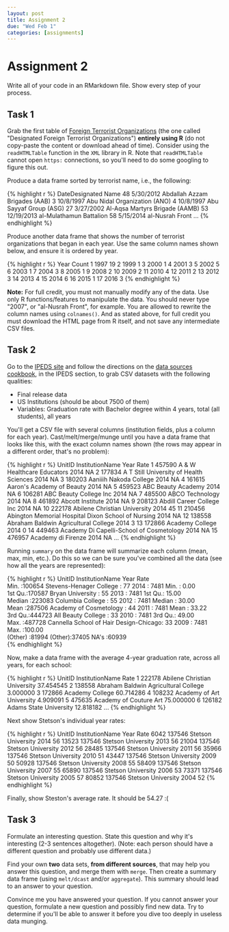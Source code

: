 ```yaml
---
layout: post
title: Assignment 2
due: "Wed Feb 1"
categories: [assignments]
---
```


# Assignment 2

Write all of your code in an RMarkdown file. Show every step of your process.

## Task 1

Grab the first table of [Foreign Terrorist Organizations](http://www.state.gov/j/ct/rls/other/des/123085.htm) (the one called "Designated Foreign Terrorist Organizations") **entirely using R** (do not copy-paste the content or download ahead of time). Consider using the `readHTMLTable` function in the `XML` library in R. Note that `readHTMLTable` cannot open `https:` connections, so you'll need to do some googling to figure this out.

Produce a data frame sorted by terrorist name, i.e., the following:

{% highlight r %}
   DateDesignated                           Name
48      5/30/2012  Abdallah Azzam Brigades (AAB)
3       10/8/1997   Abu Nidal Organization (ANO)
4       10/8/1997         Abu Sayyaf Group (ASG)
27      3/27/2002 Al-Aqsa Martyrs Brigade (AAMB)
53     12/19/2013        al-Mulathamun Battalion
58      5/15/2014                al-Nusrah Front
...
{% endhighlight %}

Produce another data frame that shows the number of terrorist organizations that began in each year. Use the same column names shown below, and ensure it is ordered by year.

{% highlight r %}
   Year Count
1  1997    19
2  1999     1
3  2000     1
4  2001     3
5  2002     5
6  2003     1
7  2004     3
8  2005     1
9  2008     2
10 2009     2
11 2010     4
12 2011     2
13 2012     3
14 2013     4
15 2014     6
16 2015     1
17 2016     3
{% endhighlight %}

**Note:** For full credit, you must not manually modify any of the data. Use only R functions/features to manipulate the data. You should never type "2007", or "al-Nusrah Front", for example. You are allowed to rewrite the column names using `colnames()`. And as stated above, for full credit you must download the HTML page from R itself, and not save any intermediate CSV files.

## Task 2

Go to the [IPEDS site](http://nces.ed.gov/ipeds/datacenter/Default.aspx) and follow the directions on the [data sources cookbook](/cookbook/data-sources.html), in the IPEDS section, to grab CSV datasets with the following qualities:

- Final release data
- US Institutions (should be about 7500 of them)
- Variables: Graduation rate with Bachelor degree within 4 years, total (all students), all years

You'll get a CSV file with several columns (institution fields, plus a column for each year). Cast/melt/merge/munge until you have a data frame that looks like this, with the exact column names shown (the rows may appear in a different order, that's no problem):

{% highlight r %}
   UnitID                                    InstitutionName Year Rate
1  457590                         A & W Healthcare Educators 2014   NA
2  177834            A T Still University of Health Sciences 2014   NA
3  180203                             Aaniiih Nakoda College 2014   NA
4  161615                          Aaron's Academy of Beauty 2014   NA
5  459523                                 ABC Beauty Academy 2014   NA
6  106281                             ABC Beauty College Inc 2014   NA
7  485500                                    ABCO Technology 2014   NA
8  461892                                   Abcott Institute 2014   NA
9  208123                          Abdill Career College Inc 2014   NA
10 222178                       Abilene Christian University 2014   45
11 210456 Abington Memorial Hospital Dixon School of Nursing 2014   NA
12 138558               Abraham Baldwin Agricultural College 2014    3
13 172866                                    Academy College 2014    0
14 449463           Academy Di Capelli-School of Cosmetology 2014   NA
15 476957                                 Academy di Firenze 2014   NA
...
{% endhighlight %}

Running `summary` on the data frame will summarize each column (mean, max, min, etc.). Do this so we can be sure you've combined all the data (see how all the years are represented):

{% highlight r %}
     UnitID                                      InstitutionName     Year            Rate       
 Min.   :100654   Stevens-Henager College               :   77   2014   : 7481   Min.   :  0.00  
 1st Qu.:170587   Bryan University                      :   55   2013   : 7481   1st Qu.: 15.00  
 Median :223083   Columbia College                      :   55   2012   : 7481   Median : 30.00  
 Mean   :287506   Academy of Cosmetology                :   44   2011   : 7481   Mean   : 33.22  
 3rd Qu.:444723   All Beauty College                    :   33   2010   : 7481   3rd Qu.: 49.00  
 Max.   :487728   Cannella School of Hair Design-Chicago:   33   2009   : 7481   Max.   :100.00  
                  (Other)                               :81994   (Other):37405   NA's   :60939   
{% endhighlight %}

Now, make a data frame with the average 4-year graduation rate, across all years, for each school:

{% highlight r %}
  UnitID                      InstitutionName      Rate
1 222178         Abilene Christian University 37.454545
2 138558 Abraham Baldwin Agricultural College  3.000000
3 172866                      Academy College 60.714286
4 108232            Academy of Art University  4.909091
5 475635               Academy of Couture Art 75.000000
6 126182               Adams State University 12.818182
...
{% endhighlight %}

Next show Stetson's individual year rates:

{% highlight r %}
      UnitID    InstitutionName Year Rate
6042  137546 Stetson University 2014   56
13523 137546 Stetson University 2013   56
21004 137546 Stetson University 2012   56
28485 137546 Stetson University 2011   56
35966 137546 Stetson University 2010   51
43447 137546 Stetson University 2009   50
50928 137546 Stetson University 2008   55
58409 137546 Stetson University 2007   55
65890 137546 Stetson University 2006   53
73371 137546 Stetson University 2005   57
80852 137546 Stetson University 2004   52
{% endhighlight %}

Finally, show Steston's average rate. It should be 54.27 :(

## Task 3

Formulate an interesting question. State this question and why it's interesting (2-3 sentences altogether). (Note: each person should have a different question and probably use different data.)

Find your own **two** data sets, **from different sources**, that may help you answer this question, and merge them with `merge`. Then create a summary data frame (using `melt/dcast` and/or `aggregate`). This summary should lead to an answer to your question.

Convince me you have answered your question. If you cannot answer your question, formulate a new question and possibly find new data. Try to determine if you'll be able to answer it before you dive too deeply in useless data munging.


